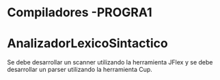 # Compiladores -PROGRA1
# AnalizadorLexicoSintactico
Se debe desarrollar un scanner utilizando la herramienta JFlex y se debe desarrollar un parser utilizando la herramienta Cup.

